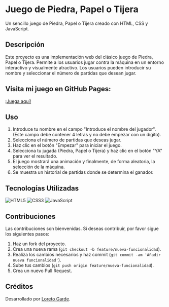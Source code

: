 # Juego de Piedra, Papel o Tijera

Un sencillo juego de Piedra, Papel o Tijera creado con HTML, CSS y JavaScript.

## Descripción

Este proyecto es una implementación web del clásico juego de Piedra, Papel o Tijera. Permite a los usuarios jugar contra la máquina en un entorno interactivo y visualmente atractivo. Los usuarios pueden introducir su nombre y seleccionar el número de partidas que desean jugar.

## Visita mi juego en GitHub Pages:

[¡Juega aquí!](https://loret0g.github.io/piedraPapelTijera/)

## Uso

1. Introduce tu nombre en el campo "Introduce el nombre del jugador". (Este campo debe contener 4 letras y no debe empezar con un dígito).
2. Selecciona el número de partidas que deseas jugar.
3. Haz clic en el botón "Empezar" para iniciar el juego.
4. Selecciona tu jugada (Piedra, Papel o Tijera) y haz clic en el botón "YA" para ver el resultado.
5. El juego mostrará una animación y finalmente, de forma aleatoria, la selección de la máquina.
6. Se muestra un historial de partidas donde se determina el ganador.

## Tecnologías Utilizadas


![HTML5](https://img.shields.io/badge/html5-%23E34F26.svg?style=for-the-badge&logo=html5&logoColor=white) ![CSS3](https://img.shields.io/badge/css3-%231572B6.svg?style=for-the-badge&logo=css3&logoColor=white) ![JavaScript](https://img.shields.io/badge/javascript-%23323330.svg?style=for-the-badge&logo=javascript&logoColor=%23F7DF1E) 

## Contribuciones

Las contribuciones son bienvenidas. Si deseas contribuir, por favor sigue los siguientes pasos:

1. Haz un fork del proyecto.
2. Crea una nueva rama (`git checkout -b feature/nueva-funcionalidad`).
3. Realiza los cambios necesarios y haz commit (`git commit -am 'Añadir nueva funcionalidad'`).
4. Sube tus cambios (`git push origin feature/nueva-funcionalidad`).
5. Crea un nuevo Pull Request.


## Créditos

Desarrollado por [Loreto Garde](https://github.com/loret0g).
